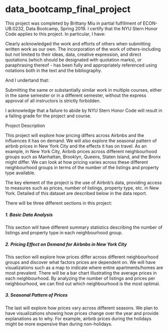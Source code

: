 # data_bootcamp_final_project

This project was completed by Brittany Miu in partial fulfillment of ECON-UB.0232, Data Bootcamp, Spring 2019. I certify that the NYU Stern Honor Code applies to this project. In particular, I have: 

Clearly acknowledged the work and efforts of others when submitting written work as our own. The incorporation of the work of others-including but not limited to their ideas, data, creative expression, and direct quotations (which should be designated with quotation marks), or paraphrasing thereof - has been fully and appropriately referenced using notations both in the text and the bibliography. 

And I undertand that: 

Submitting the same or substantially similar work in multiple courses, either in the same semester or in a different semester, without the express approval of all instructors is strictly forbidden. 

I acknowledge that a failure to abide by NYU Stern Honor Code will result in a failing grade for the project and course. 

Project Description

This project will explore how pricing differs across Airbnbs and the influences it has on demand. We will also explore the seasonal pattern of airbnb prices in New York City and the effects it has on travel. As an example, in New York City, Airbnb prices across different neighbourhood groups such as Manhattan, Brooklyn, Queens, Staten Island, and the Bronx might differ. We can look at how pricing varies across these different neighbourhood groups in terms of the number of the listings and property type available. 

The key element of the project is the use of Airbnb’s data, providing access to measures such as prices, number of listings, property type, etc.  in New York. Detailed of this dataset are described below in the data report. 

There will be three different sections in this project: 
##### 1. Basic Data Analysis

This section will have different summary statistics describing the number of listings and property type in each neighbourhood group.

##### 2. Pricing Effect on Demand for Airbnbs in New York City

This section will explore how prices differ across different neighbourhood groups and discover what factors prices are dependent on. We will have visualizations such as a map to indicate where entire apartments/homes are most prevalent. There will be a bar chart illustrating the average prices in each neighbourhood. By analyzing the number of listings and prices per neighbourhood, we can find out which neighbourhood is the most optimal. 

##### 3. Seasonal Pattern of Prices 

The last will explore how prices vary across different seasons. We plan to have visualizations showing how prices change over the year and provide explanations as to why. For example, airbnb prices during the holidays might be more expensive than during non-holidays. 
